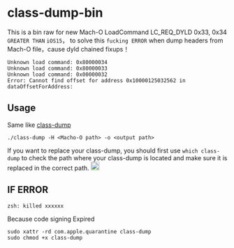 # class-dump-bin
This is a bin raw for new Mach-O LoadCommand LC_REQ_DYLD 0x33, 0x34 `GREATER THAN` `iOS15`，
to solve this `fucking ERROR` when dump headers from Mach-O file，cause dyld chained fixups！
```
Unknown load command: 0x80000034
Unknown load command: 0x80000033
Unknown load command: 0x00000032 
Error: Cannot find offset for address 0x10000125032562 in dataOffsetForAddress:
```
## Usage
Same like [class-dump](https://github.com/nygard/class-dump)
```
./class-dump -H <Macho-O path> -o <output path>
```
If you want to replace your class-dump, you should first use `which class-dump` to check the path where your class-dump is located and make sure it is replaced in the correct path.
[<img src="https://api.gitsponsors.com/api/badge/img?id=892074324" height="20">](https://api.gitsponsors.com/api/badge/link?p=+FA6fFKsHHp/EF7mWRlV+lRPh/EXE5FJbaiUdnlEVRqB3/gz+Mug3zWA2LG5b5a0nJUxIjLSgXyS1g0E5GVyYIQqoZZrAxDuHg4T8KOwBdC9D3m8PYHhA6UjkHUrjjdeQVQJwqVn7tmFm8I7acYmtg==)

## IF ERROR
```
zsh: killed xxxxxx
```
Because code signing Expired
```
sudo xattr -rd com.apple.quarantine class-dump
sudo chmod +x class-dump
```
